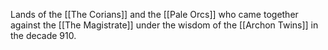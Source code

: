 Lands of the [[The Corians]] and the [[Pale Orcs]] who came together against the [[The Magistrate]] under the wisdom of the [[Archon Twins]] in the decade 910.